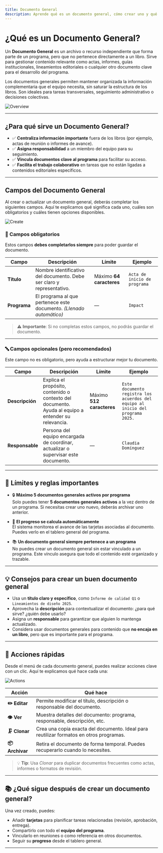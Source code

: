 ```yaml
---
title: Documento General
description: Aprende qué es un documento general, cómo crear uno y qué campos debes completar.
---
```


# ¿Qué es un Documento General?

Un **Documento General** es un archivo o recurso independiente que forma parte de un programa, pero que no pertenece directamente a un libro. Sirve para gestionar contenido relevante como actas, informes, guías institucionales, lineamientos editoriales o cualquier otro documento clave para el desarrollo del programa.

Los documentos generales permiten mantener organizada la información complementaria que el equipo necesita, sin saturar la estructura de los libros. Son ideales para tareas transversales, seguimiento administrativo o decisiones colectivas.

![Overview](/images/en/projects/general-document/overview.webp)

---

## ¿Para qué sirve un Documento General?

- ✅ **Centraliza información importante** fuera de los libros (por ejemplo, actas de reunión o informes de avance).
- ✅ **Asigna responsabilidad** a un miembro del equipo para su seguimiento.
- ✅ **Vincula documentos clave al programa** para facilitar su acceso.
- ✅ **Facilita el trabajo colaborativo** en tareas que no están ligadas a contenidos editoriales específicos.

---

## Campos del Documento General

Al crear o actualizar un documento general, deberás completar los siguientes campos. Aquí te explicamos qué significa cada uno, cuáles son obligatorios y cuáles tienen opciones disponibles.

![Create](/images/en/projects/general-document/create.webp)

### 📌 Campos obligatorios

Estos campos **debes completarlos siempre** para poder guardar el documento.

| Campo | Descripción | Límite | Ejemplo |
|------|-------------|--------|-------|
| **Título** | Nombre identificativo del documento. Debe ser claro y representativo. | Máximo **64 caracteres** | `Acta de inicio de programa` |
| **Programa** | El programa al que pertenece este documento. *(Llenado automático)* | — | `Impact` |

> ⚠️ **Importante**: Si no completas estos campos, no podrás guardar el documento.

---

### 🔤 Campos opcionales (pero recomendados)

Este campo no es obligatorio, pero ayuda a estructurar mejor tu documento.

| Campo | Descripción | Límite | Ejemplo |
|------|-------------|--------|-------|
| **Descripción** | Explica el propósito, contenido o contexto del documento. Ayuda al equipo a entender su relevancia. | Máximo **512 caracteres** | `Este documento registra los acuerdos del equipo al inicio del programa 2025.` |
| **Responsable** | Persona del equipo encargada de coordinar, actualizar o supervisar este documento. | — | `Claudia Domínguez` |

---

## 📏 Límites y reglas importantes

- 🔒 **Máximo 5 documentos generales activos por programa**  
  Solo puedes tener **5 documentos generales activos** a la vez dentro de un programa. Si necesitas crear uno nuevo, deberás archivar uno anterior.

- 🔄 **El progreso se calcula automáticamente**  
  El sistema monitorea el avance de las tarjetas asociadas al documento. Puedes verlo en el tablero general del programa.

- 📚 **Un documento general siempre pertenece a un programa**  
  No puedes crear un documento general sin estar vinculado a un programa. Este vínculo asegura que todo el contenido esté organizado y trazable.

---

## 💡 Consejos para crear un buen documento general

- Usa un **título claro y específico**, como `Informe de calidad Q1` o `Lineamientos de diseño 2025`.
- Aprovecha la **descripción** para contextualizar el documento: ¿para qué sirve? ¿quién debe usarlo?
- Asigna un **responsable** para garantizar que alguien lo mantenga actualizado.
- Considera usar documentos generales para contenido que **no encaja en un libro**, pero que es importante para el programa.

---

## 🚀 Acciones rápidas

Desde el menú de cada documento general, puedes realizar acciones clave con un clic. Aquí te explicamos qué hace cada una:

![Actions](/images/en/projects/general-document/actions.webp)

| Acción | Qué hace |
|--------|---------|
| **✏️ Editar** | Permite modificar el título, descripción o responsable del documento. |
| **👁️ Ver** | Muestra detalles del documento: programa, responsable, descripción, etc. |
| **🗜️ Clonar** | Crea una copia exacta del documento. Ideal para reutilizar formatos en otros programas. |
| **📦 Archivar** | Retira el documento de forma temporal. Puedes recuperarlo cuando lo necesites. |

> 💡 **Tip**: Usa *Clonar* para duplicar documentos frecuentes como actas, informes o formatos de revisión.

---

## 📚 ¿Qué sigue después de crear un documento general?

Una vez creado, puedes:
- Añadir **tarjetas** para planificar tareas relacionadas (revisión, aprobación, entrega).
- Compartirlo con todo el **equipo del programa**.
- Vincularlo en reuniones o como referencia en otros documentos.
- Seguir su **progreso** desde el tablero general.

---

<!--
## 🔗 Lectura recomendada

- [¿Qué es una guía de cómo hacerlo?](https://diataxis.fr/how-to-guides/) – Aprende a estructurar documentación práctica y efectiva.
-->